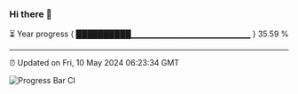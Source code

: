 ### Hi there 👋

⏳ Year progress { ██████████▁▁▁▁▁▁▁▁▁▁▁▁▁▁▁▁▁▁▁▁ } 35.59 %

---

⏰ Updated on Fri, 10 May 2024 06:23:34 GMT

![Progress Bar CI](https://github.com/ZhaoGui/ZhaoGui/workflows/Progress%20Bar%20CI/badge.svg)
